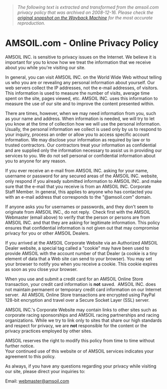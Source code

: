 > *The following text is extracted and transformed from the amsoil.com privacy policy that was archived on 2008-12-16. Please check the [original snapshot on the Wayback Machine](https://web.archive.org/web/20081216081103id_/http%3A//www.amsoil.com/privacy.aspx) for the most accurate reproduction.*

# AMSOIL.com - Online Privacy Policy

AMSOIL INC. is sensitive to privacy issues on the Internet. We believe it is important for you to know how we treat the information that we receive about you while you're visiting our site.

In general, you can visit AMSOIL INC. on the World Wide Web without telling us who you are or revealing any personal information about yourself. Our web servers collect the IP addresses, not the e-mail addresses, of visitors. This information is used to measure the number of visits, average time spent on the site, pages viewed, etc. AMSOIL INC. uses this information to measure the use of our site and to improve the content presented within.

There are times, however, when we may need information from you, such as your name and address. When information is needed, we will try to let you know at the time of collection how we will use the personal information. Usually, the personal information we collect is used only by us to respond to your inquiry, process an order or allow you to access specific account information. We may disclose your information as required by law or to trusted contractors. Our contractors treat your information as confidential and are supplied only the information necessary to assist us in providing our services to you. We do not sell personal or confidential information about you to anyone for any reason.

If you ever receive an e-mail from AMSOIL INC. asking for your name, username or password for any secured areas of the AMSOIL INC. website, only respond if you already submitted information to AMSOIL INC. and make sure that the e-mail that you receive is from an AMSOIL INC. Corporate Staff Member. In general, this applies to anyone who has contacted you with an e-mail address that corresponds to the "@amsoil.com" domain. 

If anyone asks you for usernames or passwords, and they don't seem to originate from AMSOIL INC., do not reply.  Check first with the AMSOIL Webmaster (email above) to verify that the person or persons are from AMSOIL INC. and that they are asking for legitimate information. This policy ensures that confidential information is not given out that may compromise privacy for you or other AMSOIL Dealers.

If you arrived at the AMSOIL Corporate Website via an Authorized AMSOIL Dealer website, a special tag called a "cookie" may have been used to provide AMSOIL with the account number of that Dealer (a cookie is a tiny element of data that a Web site can send to your browser). You may set your browser to notify you when you receive a cookie. This cookie expires as soon as you close your browser.

When you use and submit a credit card for an AMSOIL Online Store transaction, your credit card information is **not** saved.  AMSOIL INC. does not maintain permanent or temporary credit card information on our Internet server.  All AMSOIL Online Store transactions are encrypted using PayPal 128-bit encryption and travel over a Secure Socket Layer (SSL) server.

AMSOIL INC.'s Corporate Website may contain links to other sites such as corporate racing sponsorships and AMSOIL racing partnerships and racing organizations. While we try to link only to sites that share our high standards and respect for privacy, we are **not** responsible for the content or the privacy practices employed by other sites.

AMSOIL reserves the right to modify this policy from time to time without further notice.  
Your continued use of this website or of AMSOIL services indicates your agreement to this policy.   


As always, if you have any questions regarding your privacy while visiting our site, please direct your inquiries to:

Email: [webmaster@amsoil.com](mailto:webmaster@amsoil.com)
